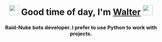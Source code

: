 <h1 align="center"><img src="https://i.ibb.co/87JNgZW/image.png" height="32"/> Good time of day, I'm <a href="https://www.youtube.com/channel/UCvphtiRwg79OYUguZBJvGJQ/featured" target="_blank">Walter</a> 
<img src="https://i.ibb.co/87JNgZW/image.png" height="32"/></h1>
<h3 align="center">Raid-Nuke bots developer. I prefer to use Python to work with projects.</h3>

